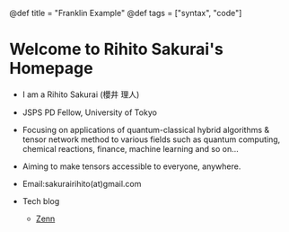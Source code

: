 @def title = "Franklin Example"
@def tags = ["syntax", "code"]

# Welcome to Rihito Sakurai's Homepage

- I am a Rihito Sakurai (櫻井 理人)

- JSPS PD Fellow, University of Tokyo 

- Focusing on applications of quantum-classical hybrid algorithms & tensor network method to various fields such as quantum computing, chemical reactions, finance, machine learning and so on...

- Aiming to make tensors accessible to everyone, anywhere. 

- Email:sakurairihito(at)gmail.com

- Tech blog
    - [Zenn](https://zenn.dev/rihitosakurai)
 